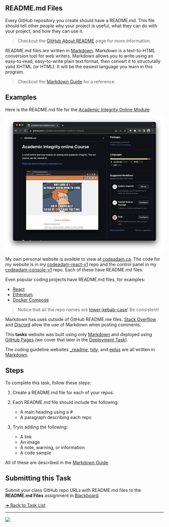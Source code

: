 <style>@import url("//readme.codeadam.ca/readme.css");</style>

## README.md Files

Every GitHub repository you create should have a README.md. This file should tell other people why your project is useful, what they can do with your project, and how they can use it.

> Checkout the [GitHub About README](https://docs.github.com/en/repositories/managing-your-repositorys-settings-and-features/customizing-your-repository/about-readmes) page for more information.

README.md files are written in [Markdown](https://daringfireball.net/projects/markdown/). Markdown is a text-to-HTML conversion tool for web writers. Markdown allows you to write using an easy-to-read, easy-to-write plain text format, then convert it to structurally valid XHTML (or HTML). It will be the easiest language you learn in this program.

> Checkout the [Markdown Guide](https://www.markdownguide.org/) for a reference.

## Examples

Here is the README.md file for the [Academic Integrity Online Module](https://github.com/codeadamca/codeadam-academic-integrity):

![Academic Integrity README.md](images/screenshot-academic-readme.png)

My own personal website is availble to view at [codeadam.ca](https://codeadam.ca). The code for my website is in my [codeadam-react-v1](https://github.com/codeadamca/codeadam-react-v1) repo and the control panel in my [codeadam-console-v1](https://github.com/codeadamca/codeadam-console-v1) repo. Each of these have README.md files.

Even popular coding projects have README.md files, for examples:

- [React](https://github.com/facebook/react)
- [Ethereum](https://github.com/ethereum/go-ethereum)
- [Docker Compose](https://github.com/docker/compose)

> Notice that all the repo names are [lower-kebab-case](https://en.wiktionary.org/wiki/kebab_case)! Be consistent!

Markdown has uses outside of GitHub README.me files. [Stack Overflow](https://stackoverflow.com/) and [Discord](discord.com/) allow the use of Markdown when posting comments.

This **tasks** website was built using only [Markdown](https://daringfireball.net/projects/markdown/) and deployed using [GitHub Pages](https://pages.github.com/) (we cover that later in the [Deployment Task](/deployment)).

The coding guideline websites [\_readme](https://readme.codeadam.ca/), [tidy](https://tidy.brickmmo.com/), and [eplus](https://eplus.codeadam.ca/) are all written in [Markdown](https://daringfireball.net/projects/markdown/).

## Steps

To complete this task, follow these steps:

1. Create a README.md file for each of your repos.
2. Each README.md file should include the following:

   - A main heading using a #
   - A paragraph describing each repo

3. Tryin adding the following:

   - A link
   - An image
   - A note, warning, or information
   - A code sample

All of these are described in the [Markdown Guide](https://www.markdownguide.org/).

## Submitting this Task

Submit your class GitHub repo URLs with README.md files to the **README.md Files** assignment in [Blackboard](https://learn.humber.ca/).

[&#10132; Back to Task List](/)

---

<a href="https://brickmmo.com">
<img src="https://brickmmo.com/images/brickmmo-logo-horizontal.jpg" width="100">
</a>
